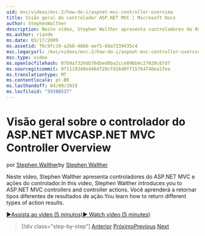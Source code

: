 ```yaml
---
uid: mvc/videos/mvc-2/how-do-i/aspnet-mvc-controller-overview
title: Visão geral do controlador ASP.NET MVC | Microsoft Docs
author: StephenWalther
description: Neste vídeo, Stephen Walther apresenta controladores do ASP.NET MVC e ações do controlador. Você aprenderá a retornar tipos diferentes de resultados de ação.
ms.author: riande
ms.date: 03/17/2009
ms.assetid: f6c9fc19-a2b8-48b6-aef5-68a7239435c4
msc.legacyurl: /mvc/videos/mvc-2/how-do-i/aspnet-mvc-controller-overview
msc.type: video
ms.openlocfilehash: 07b9a7326db70dbed0ba2cce896b4c27020c67d7
ms.sourcegitcommit: 0f1119340e4464720cfd16d0ff15764746ea1fea
ms.translationtype: MT
ms.contentlocale: pt-BR
ms.lasthandoff: 04/09/2019
ms.locfileid: "59388537"
---
```

# <a name="aspnet-mvc-controller-overview"></a><span data-ttu-id="d3d45-104">Visão geral sobre o controlador do ASP.NET MVC</span><span class="sxs-lookup"><span data-stu-id="d3d45-104">ASP.NET MVC Controller Overview</span></span>

<span data-ttu-id="d3d45-105">por [Stephen Walther](https://github.com/StephenWalther)</span><span class="sxs-lookup"><span data-stu-id="d3d45-105">by [Stephen Walther](https://github.com/StephenWalther)</span></span>

<span data-ttu-id="d3d45-106">Neste vídeo, Stephen Walther apresenta controladores do ASP.NET MVC e ações do controlador.</span><span class="sxs-lookup"><span data-stu-id="d3d45-106">In this video, Stephen Walther introduces you to ASP.NET MVC controllers and controller actions.</span></span> <span data-ttu-id="d3d45-107">Você aprenderá a retornar tipos diferentes de resultados de ação.</span><span class="sxs-lookup"><span data-stu-id="d3d45-107">You learn how to return different types of action results.</span></span>

[<span data-ttu-id="d3d45-108">&#9654;Assista ao vídeo (5 minutos)</span><span class="sxs-lookup"><span data-stu-id="d3d45-108">&#9654; Watch video (5 minutes)</span></span>](https://channel9.msdn.com/Blogs/ASP-NET-Site-Videos/aspnet-mvc-controller-overview)

> [!div class="step-by-step"]
> <span data-ttu-id="d3d45-109">[Anterior](understanding-models-views-and-controllers.md)
> [Próximo](understanding-controllers-controller-actions-and-action-results.md)</span><span class="sxs-lookup"><span data-stu-id="d3d45-109">[Previous](understanding-models-views-and-controllers.md)
[Next](understanding-controllers-controller-actions-and-action-results.md)</span></span>
